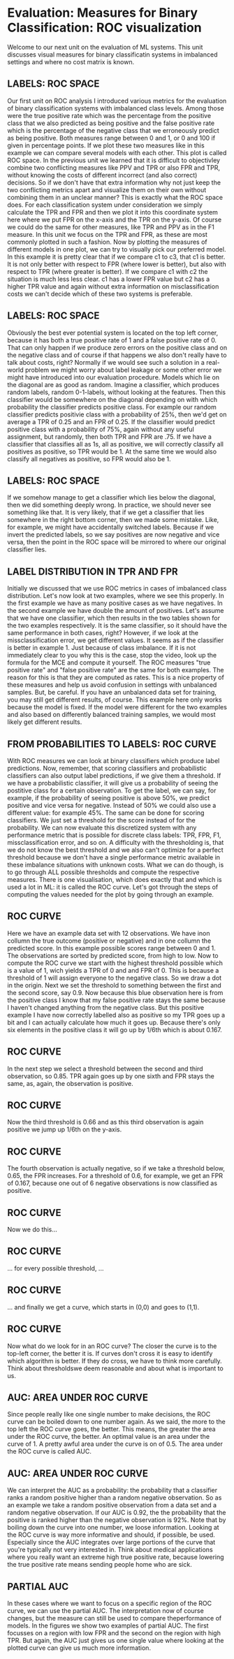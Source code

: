 # Evaluation: Measures for Binary Classification: ROC visualization

Welcome to our next unit on the evaluation of ML systems. This
unit discusses visual measures for binary classificatin systems
in imbalanced settings and where no cost matrix is known.  

## LABELS: ROC SPACE

Our first unit on ROC analysis I introduced various metrics for
the evaluation of binary classification systems with imbalanced
class levels. Among those were the true positive rate which was
the percentage from the positive class that we also predicted as
being positive and the false positive rate which is the
percentage of the negative class that we erroneously predict as
being positive. Both measures range between 0 and 1, or 0 and
100 if given in percentage points.  If we plot these two
measures like in this example we can compare several models with
each other. This plot is called ROC space.  In the previous unit
we learned that it is difficult to objectivley combine two
conflicting measures like PPV and TPR or also FPR and TPR,
without knowing the costs of different incorrect (and also
correct) decisions. So if we don't have that extra information
why not just keep the two conflicting metrics apart and
visualize them on their own without combining them in an unclear
manner? This is exactly what the ROC space does. For each
classification system under consideration we simply calculate
the TPR and FPR and then we plot it into this coordinate system
here where we put FPR on the x-axis and the TPR on the y-axis.
Of course we could do the same for other measures, like TPR and
PPV as in the F1 measure.  In this unit we focus on the TPR and
FPR, as these are most commonly plotted in such a fashion.  Now
by plotting the measures of different models in one plot, we can
try to visually pick our preferred model.  In this example it is
pretty clear that if we compare c1 to c3, that c1 is better. It
is not only better with respect to FPR (where lower is better),
but also with respect to TPR (where greater is better). If we
compare c1 with c2 the situation is much less less clear. c1 has
a lower FPR value but c2 has a higher TPR value and again
without extra information on misclassification costs we can't
decide which of these two systems is preferable. 


## LABELS: ROC SPACE

Obviously the best ever potential system is located on the top
left corner, because it has both a true positive rate of 1 and a
false positive rate of 0. That can only happen if we produce
zero errors on the positive class and on the negative class and
of course if that happens we also don't really have to talk
about costs, right?  Normally if we would see such a solution in
a real-world problem we might worry about label leakage or
some other error we might have introduced into our evaluation
procedure. Models which lie on the diagonal are as good as
random. Imagine a classifier, which produces random labels,
random 0-1-labels, without looking at the features. Then this
classifier would be somewhere on the diagonal depending on with
which probability the classifier predicts positive class.
For example our random classifier predicts positivie class with
a probability of 25%, then we'd get on average a TPR of 0.25 and
an FPR of 0.25. If the classifier would predict positive class 
with a probability of 75%, again without any useful assignment, 
but randomly, then both TPR and FPR are .75. If we
have a classifier that classifies all as 1s, all as positive,
we will correctly classify all positives as positive, so TPR
would be 1. At the same time we would also classify all negatives
as positive, so FPR would also be 1.


## LABELS: ROC SPACE

If we somehow manage to get a classifier which lies below the
diagonal, then we did something deeply wrong. In practice, we
should never see something like that. It is very likely, that if
we get a classifier that lies somewhere in the right bottom
corner, then we made some mistake. Like, for example, we might
have accidentally switched labels. Because if we invert the
predicted labels, so we say positives are now negative and vice
versa, then the point in the ROC space will be mirrored to 
where our original classifier lies.


## LABEL DISTRIBUTION IN TPR AND FPR

Initially we discussed that we use ROC metrics in cases of
imbalanced class distribution. Let's now look at two examples,
where we see this properly. In the first example we have as many
positive cases as we have negatives. In the second example we
have double the amount of positives. Let's assume that we have
one classifier, which then results in the two tables shown for
the two examples respectively. It is the same classifier, so it
should have the same performance in both cases, right?  However,
if we look at the missclassification error, we get different
values. It seems as if the classifier is better in example 1.
Just because of class imbalance. If it is not immediately clear
to you why this is the case, stop the video, look up the formula
for the MCE and compute it yourself.  The ROC measures "true
positive rate" and "false positive rate" are the same for both
examples. The reason for this is that they are computed as
rates. This is a nice property of these measures and help us
avoid confusion in settings with unbalanced samples. But, be
careful. If you have an unbalanced data set for training, you
may still get different results, of course. This example here
only works because the model is fixed. If the model were
different for the two examples and also based on differently
balanced training samples, we would most likely get different
results.


## FROM PROBABILITIES TO LABELS: ROC CURVE

With ROC measures we can look at binary classifiers which
produce label predictions. Now, remember, that scoring
classifiers and probabilistic classifiers can also output label
predictions, if we give them a threshold. If we have a
probabilistic classifier, it will give us a probability of
seeing the postitive class for a certain observation. To get the
label, we can say, for example, if the probability of seeing
positive is above 50%, we predict positive and vice versa for
negative. Instead of 50% we could also use a different value:
for example 45%. The same can be done for scoring classifiers.
We just set a threshold for the score instead of for the
probability.  We can now evaluate this discretized system with
any performance metric that is possible for discrete class
labels: TPR, FPR, F1, missclassification error, and so on.  A
difficulty with the thresholding is, that we do not know the
best threshold and we also can't optimize for a perfect
threshold because we don't have a single  performance metric
available in these imbalance situations with unknown costs.
What we can do though, is to go through ALL possible thresholds
and compute the respective measures. There is one visualisation,
which does exactly that and which is used a lot in ML: it is 
called the ROC curve. Let's got through the steps of computing
the values needed for the plot by going through an example.


## ROC CURVE

Here we have an example data set with 12 observations. We have
inon collumn the true outcome (positive or negative) and in one
collumn the predicted score. In this example possible scores
range between 0 and 1. The observations are sorted by predicted
score, from high to low.  Now to compute the ROC curve we start
with the highest threshold possible which is a value of 1, wich
yields a TPR of 0 and and FPR of 0.  This is because a threshold
of 1 will assign everyone to the negative class. So we draw a
dot in the origin. Next we set the threshold to something
between the first and the second score, say 0.9.  Now because
this blue observation here is from the positive class I know
that my false positive rate stays the same because I haven't
changed anything from the negative class. But this positive
example I have now correctly labelled also as positive so my TPR
goes up a bit and I can actually calculate how much it goes up.
Because there's only six elements in the positive class it will
go up by 1/6th which is about 0.167. 



## ROC CURVE

In the next step we select a threshold between the second and
third observation, so 0.85.  TPR again goes up by one sixth and
FPR stays the same, as, again, the observation is positive. 


## ROC CURVE

Now the third threshold is 0.66 and as this third observation is again positive we jump up 1/6th on the y-axis.


## ROC CURVE

The fourth observation is actually negative, so if we take a 
threshold below, 0.65, the FPR increases. For a threshold of
0.6, for example, we get an FPR of 0.167, because one out of 
6 negative observations is now classified as positive.

## ROC CURVE

Now we do this...


## ROC CURVE

... for every possible threshold, ...


## ROC CURVE

... and finally we get a curve, which starts in (0,0) and goes
to (1,1).


## ROC CURVE

Now what do we look for in an ROC curve? The closer the curve
is to the top-left corner, the better it is. If curves don't 
cross it is easy to identify which algorithm is better. If they
do cross, we have to think more carefully. Think about thresholdswe deem reasonable and about what is important to us.



## AUC: AREA UNDER ROC CURVE

Since people really like one single number to make decisions,
the ROC curve can be boiled down to one number again. As we 
said, the more to the top left the ROC curve goes, the better.
This means, the greater the area under the ROC curve, the 
better. An optimal value is an area under the curve of 1. 
A pretty awful area under the curve is on of 0.5.
The area under the ROC curve is called AUC.


## AUC: AREA UNDER ROC CURVE

We can interpret the AUC as a probability: the probability that
a classifier ranks a random positive higher than a random
negative observation. So as an example we take a random positive
observation from a data set and a random negative observation.
If our AUC is 0.92, the the probability that the positive is
ranked higher than the negative observation is 92%.  Note that
by boiling down the curve into one number, we loose information.
Looking at the ROC curve is way more informative and should, if
possible, be used. Especially since the AUC integrates over
large portions of the curve that you're typically not very
interested in. Think about medical applications where you really
want an extreme high true positive rate, because lowering the
true positive rate means sending people home who are sick.



## PARTIAL AUC

In these cases where we want to focus on a specific region of
the ROC curve, we can use the partial AUC. The interpretation
now of course changes, but the measure can still be used to
compare theperformance of models. In the figures we show two
examples of partial AUC. The first focusses on a region with low
FPR and the second on the region with high TPR.
But again, the AUC just gives us one single value where looking
at the plotted curve can give us much more information.
